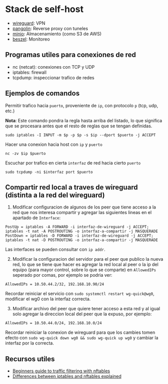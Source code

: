 # Stack de self-host

- [wireguard](https://www.wireguard.com/): VPN
- [pangolin](https://github.com/fosrl/pangolin): Reverse proxy con tuneles
- [minio](https://github.com/minio/minio): Almacenamiento (como S3 de AWS)
- [beszel](https://beszel.dev/): Monitoreo

## Programas utiles para conexiones de red

- nc (netcat): conexiones con TCP y UDP
- iptables: firewall
- tcpdump: inspeccionar trafico de redes

## Ejemplos de comandos

Permitir trafico hacia `puerto`, proveniente  de `ip`, con protocolo `p` (tcp, udp, etc.)

**Nota**: Este comando pondra la regla hasta arriba del listado, lo que significa que se procesara antes
que el resto de reglas que se tengan definidas.

```
sudo iptables -I INPUT -m $p -p $p -s $ip --dport $puerto -j ACCEPT
```

Hacer una conexion hacia host con `ip` y `puerto`
```
nc -zv $ip $puerto
```

Escuchar por trafico en cierta `interfaz` de red hacia cierto `puerto`

```
sudo tcpdump -ni $interfaz port $puerto
```

## Compartir red local a traves de wireguard (distinta a la red del wireguard)

1. Modificar configuracion de algunos de los peer que tiene acceso a la red que nos interesa compartir
y agregar las siguientes lineas en el apartado de `Interface`:

```
PostUp = iptables -A FORWARD -i interfaz-de-wireguard -j ACCEPT; iptables -t nat -A POSTROUTING -o interfaz-a-compartir -j MASQUERADE
PostDown = iptables -D FORWARD -i interfaz-de-wireguard -j ACCEPT; iptables -t nat -D POSTROUTING -o interfaz-a-compartir -j MASQUERADE
```

Las interfaces se pueden consultar con `ip addr`.

2. Modificar la configuracion del servidor para el peer que publico la nueva red, lo que se tiene que hacer
es agregar la red local al peer o la ip del equipo (para mayor control, sobre lo que se comparte) en
`AllowedIPs` seperado por comas, por ejemplo se podria ver:

```
AllowedIPs = 10.50.44.2/32, 192.168.10.90/24
```

Recordar reiniciar el servicio con `sudo systemctl restart wg-quick@wg0`, modificar el wg0 con la interfaz
correcta.

3. Modificar archivo del peer que quiere tener acceso a esta red y al igual solo agregar la direccion
local del peer que la expuso, por ejemplo:

```
AllowedIPs = 10.50.44.0/24, 192.168.10.0/24
```

Recordar reiniciar la conexion de wireguard para que los cambies tomen efecto con
`sudo wg-quick down wg0 && sudo wg-quick up wg0` y cambiar la interfaz por la correcta.

## Recursos utiles

- [Beginners guide to traffic filtering with nftables](https://linux-audit.com/networking/nftables/nftables-beginners-guide-to-traffic-filtering/)
- [Differences between iptables and nftables explained](https://linux-audit.com/networking/nftables/differences-between-iptables-and-nftables-explained/)